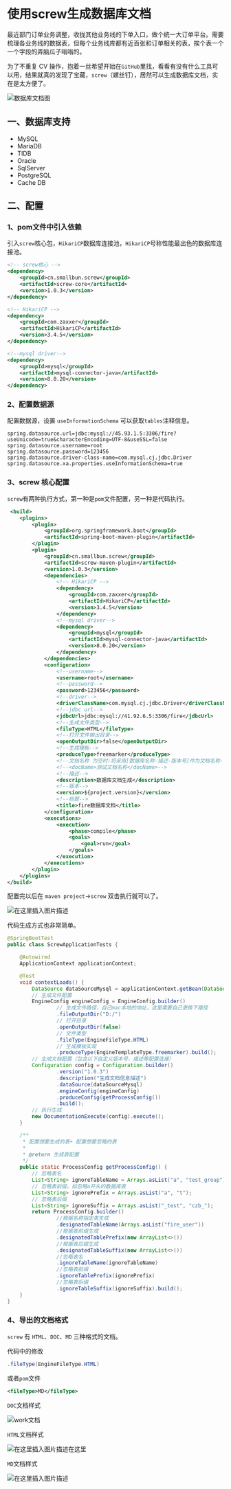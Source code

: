 # 使用screw生成数据库文档

最近部门订单业务调整，收拢其他业务线的下单入口，做个统一大订单平台。需要梳理各业务线的数据表，但每个业务线库都有近百张和订单相关的表，挨个表一个一个字段的弄脑瓜子嗡嗡的。

为了不重复 CV 操作，抱着一丝希望开始在`GitHub`里找，看看有没有什么工具可以用，结果就真的发现了宝藏，`screw`（螺丝钉），居然可以生成数据库文档，实在是太方便了。

![数据库文档图](../assets/database_doc_01.png)



## 一、数据库支持

- MySQL
- MariaDB
- TIDB
- Oracle
- SqlServer
- PostgreSQL
- Cache DB



## 二、配置

### 1、pom文件中引入依赖

引入`screw`核心包，`HikariCP`数据库连接池，`HikariCP`号称性能最出色的数据库连接池。

```xml
<!-- screw核心 -->
<dependency>
    <groupId>cn.smallbun.screw</groupId>
    <artifactId>screw-core</artifactId>
    <version>1.0.3</version>
</dependency>

<!-- HikariCP -->
<dependency>
    <groupId>com.zaxxer</groupId>
    <artifactId>HikariCP</artifactId>
    <version>3.4.5</version>
</dependency>

<!--mysql driver-->
<dependency>
    <groupId>mysql</groupId>
    <artifactId>mysql-connector-java</artifactId>
    <version>8.0.20</version>
</dependency>
```



### 2、配置数据源

配置数据源，设置 `useInformationSchema` 可以获取`tables`注释信息。

```properties
spring.datasource.url=jdbc:mysql://45.93.1.5:3306/fire?useUnicode=true&characterEncoding=UTF-8&useSSL=false
spring.datasource.username=root
spring.datasource.password=123456
spring.datasource.driver-class-name=com.mysql.cj.jdbc.Driver
spring.datasource.xa.properties.useInformationSchema=true
```



### 3、screw 核心配置

`screw`有两种执行方式，第一种是`pom`文件配置，另一种是代码执行。

```xml
 <build>
    <plugins>
        <plugin>
            <groupId>org.springframework.boot</groupId>
            <artifactId>spring-boot-maven-plugin</artifactId>
        </plugin>
        <plugin>
            <groupId>cn.smallbun.screw</groupId>
            <artifactId>screw-maven-plugin</artifactId>
            <version>1.0.3</version>
            <dependencies>
                <!-- HikariCP -->
                <dependency>
                    <groupId>com.zaxxer</groupId>
                    <artifactId>HikariCP</artifactId>
                    <version>3.4.5</version>
                </dependency>
                <!--mysql driver-->
                <dependency>
                    <groupId>mysql</groupId>
                    <artifactId>mysql-connector-java</artifactId>
                    <version>8.0.20</version>
                </dependency>
            </dependencies>
            <configuration>
                <!--username-->
                <username>root</username>
                <!--password-->
                <password>123456</password>
                <!--driver-->
                <driverClassName>com.mysql.cj.jdbc.Driver</driverClassName>
                <!--jdbc url-->
                <jdbcUrl>jdbc:mysql://41.92.6.5:3306/fire</jdbcUrl>
                <!--生成文件类型-->
                <fileType>HTML</fileType>
                <!--打开文件输出目录-->
                <openOutputDir>false</openOutputDir>
                <!--生成模板-->
                <produceType>freemarker</produceType>
                <!--文档名称 为空时:将采用[数据库名称-描述-版本号]作为文档名称-->
                <!--<docName>测试文档名称</docName>-->
                <!--描述-->
                <description>数据库文档生成</description>
                <!--版本-->
                <version>${project.version}</version>
                <!--标题-->
                <title>fire数据库文档</title>
            </configuration>
            <executions>
                <execution>
                    <phase>compile</phase>
                    <goals>
                        <goal>run</goal>
                    </goals>
                </execution>
            </executions>
        </plugin>
    </plugins>
</build>
```

配置完以后在 `maven project`->`screw` 双击执行就可以了。

![在这里插入图片描述](../assets/database_doc_02.png)



代码生成方式也非常简单。

```java
@SpringBootTest
public class ScrewApplicationTests {

    @Autowired
    ApplicationContext applicationContext;

    @Test
    void contextLoads() {
        DataSource dataSourceMysql = applicationContext.getBean(DataSource.class);
        // 生成文件配置
        EngineConfig engineConfig = EngineConfig.builder()
                // 生成文件路径，自己mac本地的地址，这里需要自己更换下路径
                .fileOutputDir("D:/")
                // 打开目录
                .openOutputDir(false)
                // 文件类型
                .fileType(EngineFileType.HTML)
                // 生成模板实现
                .produceType(EngineTemplateType.freemarker).build();
        // 生成文档配置（包含以下自定义版本号、描述等配置连接）
        Configuration config = Configuration.builder()
                .version("1.0.3")
                .description("生成文档信息描述")
                .dataSource(dataSourceMysql)
                .engineConfig(engineConfig)
                .produceConfig(getProcessConfig())
                .build();
        // 执行生成
        new DocumentationExecute(config).execute();
    }

    /**
     * 配置想要生成的表+ 配置想要忽略的表
     *
     * @return 生成表配置
     */
    public static ProcessConfig getProcessConfig() {
        // 忽略表名
        List<String> ignoreTableName = Arrays.asList("a", "test_group");
        // 忽略表前缀，如忽略a开头的数据库表
        List<String> ignorePrefix = Arrays.asList("a", "t");
        // 忽略表后缀
        List<String> ignoreSuffix = Arrays.asList("_test", "czb_");
        return ProcessConfig.builder()
                //根据名称指定表生成
                .designatedTableName(Arrays.asList("fire_user"))
                //根据表前缀生成
                .designatedTablePrefix(new ArrayList<>())
                //根据表后缀生成
                .designatedTableSuffix(new ArrayList<>())
                //忽略表名
                .ignoreTableName(ignoreTableName)
                //忽略表前缀
                .ignoreTablePrefix(ignorePrefix)
                //忽略表后缀
                .ignoreTableSuffix(ignoreSuffix).build();
    }
}
```

### 4、导出的文档格式

`screw` 有 `HTML`、`DOC`、`MD`  三种格式的文档。

代码中的修改

```java
.fileType(EngineFileType.HTML)
```

或者`pom`文件

```xml
<fileType>MD</fileType>
```



`DOC`文档样式

![work文档](../assets/database_doc_03.png)



`HTML`文档样式

![在这里插入图片描述](../assets/database_doc_04.png)在这里



`MD`文档样式

![在这里插入图片描述](../assets/database_doc_05.png)

